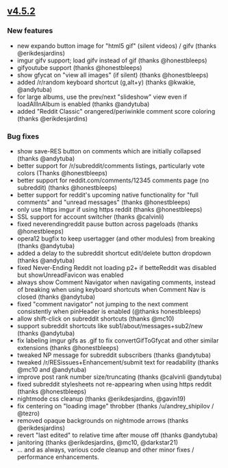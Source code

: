 ## [v4.5.2](https://github.com/honestbleeps/Reddit-Enhancement-Suite/releases/tag/v4.5.2)

### New features

- new expando button image for "html5 gif" (silent videos) / gifv (thanks @erikdesjardins)
- imgur gifv support; load gifv instead of gif (thanks @honestbleeps)
- gifyoutube support (thanks @honestbleeps)
- show gfycat on "view all images" (if silent) (thanks @honestbleeps)
- added /r/random keyboard shortcut (g,alt+y) (thanks @kwakie, @andytuba)
- for large albums, use the prev/next "slideshow" view even if loadAllInAlbum is enabled (thanks @andytuba)
- added "Reddit Classic" orangered/periwinkle comment score coloring (thanks @erikdesjardins)

### Bug fixes

- show save-RES button on comments which are initially collapsed (thanks @andytuba)
- better support for /r/subreddit/comments listings, particularly vote colors (Thanks @honestbleeps)
- better support for reddit.com/comments/12345 comments page (no subreddit) (thanks @honestbleeps)
- better support for reddit's upcoming native functionality for "full comments" and "unread messages" (thanks @honestbleeps)
- only use https imgur if using https reddit (thanks @honestbleeps)
- SSL support for account switcher (thanks @calvinli)
- fixed neverendingreddit pause button across pageloads (thanks @honestbleeps)
- opera12 bugfix to keep usertagger (and other modules) from breaking (thanks @andytuba)
- added a delay to the subreddit shortcut edit/delete button dropdown (thanks @andytuba)
- fixed Never-Ending Reddit not loading p2+ if betteReddit was disabled but showUnreadFavicon was enabled
- always show Comment Navigator when navigating comments, instead of breaking when using keyboard shortcuts when Comment Nav is closed (thanks @andytuba)
- fixed "comment navigator" not jumping to the next comment consistently when pinHeader is enabled (@thanks honestbleeps)
- allow shift-click on subreddit shortcuts (thanks @mc10)
- support subreddit shortcuts like sub1/about/messages+sub2/new (thanks @andytuba)
- fix labeling imgur gifs as .gif to fix convertGifToGfycat and other similar extensions (thanks @honestbleeps)
- tweaked NP message for subreddit subscribers (thanks @andytuba)
- tweaked /r/RESissues+Enhancement/submit text for readability (thanks @mc10 and @andytuba)
- improve post rank number size/truncating (thanks @calvinli @andytuba)
- fixed subreddit stylesheets not re-appearing when using https reddit (thanks @honestbleeps)
- nightmode css cleanup (thanks @erikdesjardins, @gavin19)
- fix centering on "loading image" throbber (thanks /u/andrey_shipilov / @tezro)
- removed opaque backgrounds on nightmode arrows (thanks @erikdesjardins)
- revert "last edited" to relative time after mouse off (thanks @andytuba)
- janitoring (thanks @erikdesjardins, @mc10, @darkstar21)
- ... and as always, various code cleanup and other minor fixes / performance enhancements.
